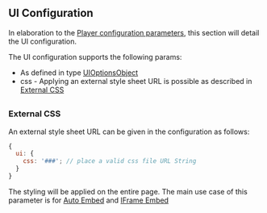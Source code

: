 ## UI Configuration

In elaboration to the [Player configuration parameters](./configuration.md), this section will detail the UI configuration.

The UI configuration supports the following params:

- As defined in type [UIOptionsObject](https://github.com/kaltura/playkit-js-ui/blob/master/docs/configuration.md)
- css - Applying an external style sheet URL is possible as described in [External CSS](#External-CSS)

##

### External CSS

An external style sheet URL can be given in the configuration as follows:

```js
{
  ui: {
    css: '###'; // place a valid css file URL String
  }
}
```

The styling will be applied on the entire page.
The main use case of this parameter is for [Auto Embed](./embed-types.md#auto-embed) and [IFrame Embed](./embed-types.md#iframe-embed)

##
